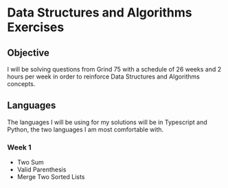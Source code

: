 # Data Structures and Algorithms Exercises
## Objective
I will be solving questions from Grind 75 with a schedule of 26 weeks and 2 hours per week in order to reinforce Data Structures and Algorithms concepts.
## Languages
The languages I will be using for my solutions will be in Typescript and Python, the two languages I am most comfortable with.
### Week 1
- Two Sum
- Valid Parenthesis
- Merge Two Sorted Lists
